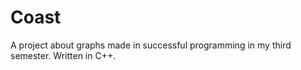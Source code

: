 # Coast

A project about graphs made in successful programming in my third semester. Written in C++.
